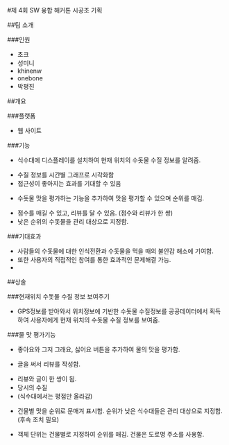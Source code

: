 #제 4회 SW 융합 해커톤 시공조 기획

##팀 소개

###인원

* 초크
* 성미니
* khinenw
* onebone
* 박평진

##개요

###플랫폼

* 웹 사이트

###기능

* 식수대에 디스플레이를 설치하여 현재 위치의 수돗물 수질 정보를 알려줌.
- 수질 정보를 시간별 그래프로 시각화함
- 접근성이 좋아지는 효과를 기대할 수 있음

* 수돗물 맛을 평가하는 기능을 추가하여 맛을 평가할 수 있으며 순위를 매김.
- 점수를 매길 수 있고, 리뷰를 달 수 있음. (점수와 리뷰가 한 쌍)
- 낮은 순위의 수돗물을 관리 대상으로 지정함.

###기대효과

* 사람들의 수돗물에 대한 인식전환과 수돗물을 먹을 때의 불안감 해소에 기여함.
* 또한 사용자의 직접적인 참여를 통한 효과적인 문제해결 가능.
* 

##상술

###현재위치 수돗물 수질 정보 보여주기

* GPS정보를 받아와서 위치정보에 기반한 수돗물 수질정보를 공공데이터에서 획득하여 사용자에게 현재 위치의 수돗물 수질 정보를 보여줌.

###물 맛 평가기능

* 좋아요와 그저 그래요, 싫어요 버튼을 추가하여 물의 맛을 평가함.

* 글을 써서 리뷰를 작성함.
- 리뷰와 글이 한 쌍이 됨.
- 당시의 수질
- (식수대에서는 평점만 올라감)

* 건물별 맛을 순위로 문매겨 표시함. 순위가 낮은 식수대들은 관리 대상으로 지정함. (후속 조치 필요)
- 객체 단위는 건물별로 지정하여 순위를 매김. 건물은 도로명 주소를 사용함.
